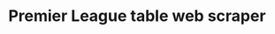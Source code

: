 ---
github_link: 'https://github.com/ADSmith-0/Premier-League-tables-Web-Scraper'
live_link: '#'
title: 'Premier League table web scraper'
cover_image: '/images/projects/image2.jpg'
tags: ['Python', 'BeautifulSoup4', 'Pandas']
status: 'Completed'
live: 'No'
excerpt: 'A Python web scraper that would scrape table data and output it as a spreadsheet'
order: 3
---